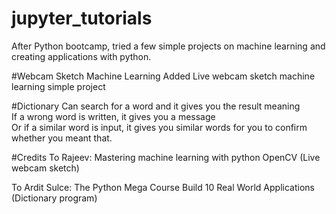 # jupyter_tutorials
After Python bootcamp, tried a few simple projects on machine learning and creating applications with python.

#Webcam Sketch Machine Learning
Added Live webcam sketch machine learning simple project

#Dictionary
Can search for a word and it gives you the result meaning<br>
If a wrong word is written, it gives you a message<br>
Or if a similar word is input, it gives you similar words for you to confirm whether you meant that.

#Credits
To Rajeev: Mastering machine learning with python OpenCV (Live webcam sketch)

To Ardit Sulce: The Python Mega Course Build 10 Real World Applications (Dictionary program)
